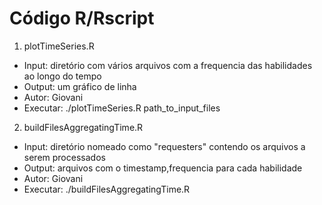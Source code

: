 Código R/Rscript
================

1. plotTimeSeries.R
 * Input: diretório com vários arquivos com a frequencia das habilidades ao longo do tempo 
 * Output: um gráfico de linha
 * Autor: Giovani
 * Executar: ./plotTimeSeries.R path_to_input_files 
 
2. buildFilesAggregatingTime.R
 * Input: diretório nomeado como "requesters" contendo os arquivos a serem processados
 * Output: arquivos com o timestamp,frequencia para cada habilidade
 * Autor: Giovani
 * Executar: ./buildFilesAggregatingTime.R